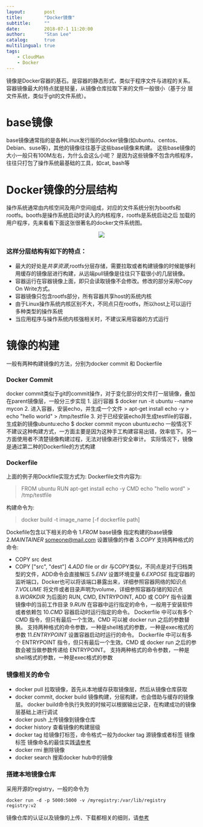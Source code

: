 ```yaml
---
layout:       post
title:        "Docker镜像"
subtitle:     ""
date:         2018-07-1 11:20:00
author:       "Stan Lee"
catalog:      true
multilingual: true
tags:
    - CloudMan
    - Docker
---
```


镜像是Docker容器的基石。是容器的静态形式，类似于程序文件与进程的关系。 容器镜像最大的特点就是轻量，从镜像仓库拉取下来的文件一般很小（基于分
层文件系统，类似于git的文件系统）。

# base镜像
  base镜像通常指的是各种Linux发行版的docker镜像(如ubuntu、centos、Debian、suse等)，其他的镜像往往基于这些base镜像来构建。
这些base镜像的大小一般只有100M左右，为什么会这么小呢？ 是因为这些镜像不包含内核程序，往往只打包了操作系统最基础的工具，如cat, bash等
  
# Docker镜像的分层结构
  操作系统通常由内核空间及用户空间组成，对应的文件系统分别为bootfs和rootfs。bootfs是操作系统启动时读入的内核程序，rootfs是系统启动之后
加载的用户程序，先来看看下面这张很著名的docker文件系统图。
<div align="center"><img src=/img/in-post/post-docker/docker-imagesfs-overview.png/></div>
<div align="center"></div>

### 这样分层结构有如下的特点：
  - 最大的好处是*共享资源*,rootfs分层存储，需要拉取或者构建镜像的时候能够利用缓存的镜像层进行构建，从远端pull镜像是往往只下载很小的几层镜像。
  - 容器运行在容器镜像上面，即只会读取镜像不会修改。修改的部分采用Copy On Write方式。
  - 容器镜像只包含rootfs部分，所有容器共享host的系统内核
  - 由于Linux操作系统内核区别不大，不同点只在rootfs，所以host上可以运行多种类型的操作系统
  - 当应用程序与操作系统内核强相关时，不建议采用容器的方式运行
  
# 镜像的构建
一般有两种构建镜像的方法，分别为docker commit 和 Dockerfile

### Docker Commit
docker commit类似于git的commit操作，对于变化部分的文件打一层镜像，叠加在parent镜像层，一般分三步实现
    1. 运行容器
    $ docker run -it ubuntu --name mycon
    2. 进入容器，安装echo，并生成一个文件
    > apt-get install echo -y
    > echo "hello world" > /tmp/testfile
    3. 对于已经安装echo并生成testfile的容器，生成新的镜像ubuntu:echo
    $ docker commit mycon ubuntu:echo
一般情况下不建议这种构建方式，一方面主要是因为这种手工构建容易出错，效率低下。另一方面使用者不清楚镜像构建过程，无法对镜像进行安全审计。
实际情况下，镜像是通过第二种的Dockerfile的方式构建

### Dockerfile
上面的例子用Dockfile实现方式为:
Dockerfile文件内容为:
> FROM ubuntu
> RUN apt-get install echo -y
> CMD echo "hello word" > /tmp/testfile

构建命令为:
> docker build -t image_name [-f dockerfile path]

Dockefile包含以下相关的命令
1.*FROM* base镜像
指定构建的base镜像
2.*MAINTAINER* someone@mail.com
设置镜像的作者
3.*COPY*
支持两种格式的命令:
- COPY src dest
- COPY ["src", "dest"]
4.*ADD* file or dir
与COPY类似，不同点是对于归档类型的文件，ADD命令会直接解压
5.*ENV*
设置环境变量
6.*EXPOSE*
指定容器的监听端口，Docker也可以将该端口暴露出来，详细参照容器网络的知识点
7.*VOLUME*
将文件或者目录声明为volume，详细参照容器存储的知识点
8.*WORKDIR*
为后面的 RUN, CMD, ENTRYPOINT, ADD 或 COPY 指令设置镜像中的当前工作目录
9.*RUN*
在容器中运行指定的命令，一般用于安装软件或者依赖包
10.*CMD*
容器启动时运行指定的命令。
Dockerfile 中可以有多个 CMD 指令，但只有最后一个生效。CMD 可以被 docker run 之后的参数替换。
支持两种格式的命令参数，一种是shell格式的参数，一种是exec格式的参数
11.*ENTRYPOINT*
设置容器启动时运行的命令。
Dockerfile 中可以有多个 ENTRYPOINT 指令，但只有最后一个生效。CMD 或 docker run 之后的参数会被当做参数传递给 ENTRYPOINT。
支持两种格式的命令参数，一种是shell格式的参数，一种是exec格式的参数

### 镜像相关的命令
- docker pull
拉取镜像，首先从本地缓存获取镜像层，然后从镜像仓库获取
- docker commit, docker build
镜像构建，分层构建，也会借助与缓存的镜像层。 
docker build命令执行失败的时候可以根据输出记录，在构建成功的镜像层基础上进行调试
- docker push
上传镜像到镜像仓库
- docker history
查看镜像的构建层级
- docker tag
给镜像打标签，命令格式一般为docker tag 源镜像或者标签 镜像标签
镜像命名的最佳实践[请参考](http://www.cnblogs.com/CloudMan6/p/6885700.html)
- docker rmi
删除镜像
- docker search
搜索docker hub中的镜像

### 搭建本地镜像仓库
采用开源的registry，一般的命令为
```
docker run -d -p 5000:5000 -v /myregistry:/var/lib/registry registry:v2 
```
镜像仓库的认证以及镜像的上传、下载都相关的细则，请[参考](https://docs.docker.com/registry/configuration/)



  
